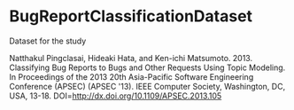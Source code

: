 # BugReportClassificationDataset
Dataset for the study

Natthakul Pingclasai, Hideaki Hata, and Ken-ichi Matsumoto. 2013. Classifying Bug Reports to Bugs and Other Requests Using Topic Modeling. In Proceedings of the 2013 20th Asia-Pacific Software Engineering Conference (APSEC) (APSEC '13). IEEE Computer Society, Washington, DC, USA, 13-18. DOI=http://dx.doi.org/10.1109/APSEC.2013.105
